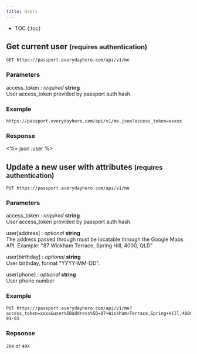 ```yaml
---
title: Users
---
```


* TOC
{:toc}

## Get current user <small>(requires authentication)</small>

    GET https://passport.everydayhero.com/api/v1/me

### Parameters

access_token : _required_ **string**<br/>
User access_token provided by passport auth hash.

### Example

    https://passport.everydayhero.com/api/v1/me.json?access_token=xxxxx

### Response

<%= json :user %>

## Update a new user with attributes <small>(requires authentication)</small>

    PUT https://passport.everydayhero.com/api/v1/me

### Parameters

access_token : _required_ **string**<br/>
User access_token provided by passport auth hash.

user[address] : _optional_ **string**<br/>
The address passed through must be locatable through the Google Maps API. Example: "87 Wickham Terrace, Spring Hill, 4000, QLD"

user[birthday] : _optional_ **string**<br/>
User birthday, format "YYYY-MM-DD".

user[phone] : _optional_ **string**<br/>
User phone number

### Example

    PUT https://passport.everydayhero.com/api/v1/me?access_token=xxxx&user%5Baddress%5D=87+Wickham+Terrace,Spring+Hill,4000,QLD&user%5Bbirthday%5D=1970-01-01

### Repsonse

`204` or `40X`
